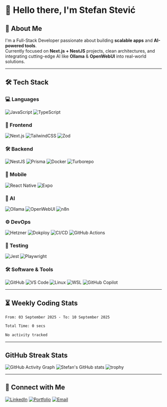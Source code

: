 # 👋 Hello there, I'm Stefan Stević

## 🚀 About Me
I'm a Full-Stack Developer passionate about building **scalable apps** and **AI-powered tools**.  
Currently focused on **Next.js + NestJS** projects, clean architectures, and integrating cutting-edge AI like **Ollama** & **OpenWebUI** into real-world solutions.

---

## 🛠 Tech Stack

### **💻 Languages**
![JavaScript](https://img.shields.io/badge/JavaScript-F7DF1E?style=for-the-badge&logo=javascript&logoColor=black)
![TypeScript](https://img.shields.io/badge/TypeScript-3178C6?style=for-the-badge&logo=typescript&logoColor=white)

### **🎨 Frontend**
![Next.js](https://img.shields.io/badge/Next.js-000000?style=for-the-badge&logo=nextdotjs&logoColor=white)
![TailwindCSS](https://img.shields.io/badge/TailwindCSS-06B6D4?style=for-the-badge&logo=tailwindcss&logoColor=white)
![Zod](https://img.shields.io/badge/Zod-3E67B1?style=for-the-badge&logo=zod&logoColor=white)

### **🛠 Backend**
![NestJS](https://img.shields.io/badge/NestJS-E0234E?style=for-the-badge&logo=nestjs&logoColor=white)
![Prisma](https://img.shields.io/badge/Prisma-2D3748?style=for-the-badge&logo=prisma&logoColor=white)
![Docker](https://img.shields.io/badge/Docker-2496ED?style=for-the-badge&logo=docker&logoColor=white)
![Turborepo](https://img.shields.io/badge/Turborepo-000000?style=for-the-badge&logo=turborepo&logoColor=white)

### **📱 Mobile**
![React Native](https://img.shields.io/badge/React%20Native-20232A?style=for-the-badge&logo=react&logoColor=61DAFB)
![Expo](https://img.shields.io/badge/Expo-000020?style=for-the-badge&logo=expo&logoColor=white)

### **🤖 AI**
![Ollama](https://img.shields.io/badge/Ollama-000000?style=for-the-badge&logo=ollama&logoColor=white)
![OpenWebUI](https://img.shields.io/badge/OpenWebUI-FF6F00?style=for-the-badge&logo=openai&logoColor=white)
![n8n](https://img.shields.io/badge/n8n-234165?style=for-the-badge&logo=n8n&logoColor=white)

### **⚙️ DevOps**
![Hetzner](https://img.shields.io/badge/Hetzner-D50C2D?style=for-the-badge&logo=hetzner&logoColor=white)
![Dokploy](https://img.shields.io/badge/Dokploy-0A66C2?style=for-the-badge&logo=docker&logoColor=white)
![CI/CD](https://img.shields.io/badge/CI%2FCD-000000?style=for-the-badge&logo=githubactions&logoColor=white)
![GitHub Actions](https://img.shields.io/badge/GitHub%20Actions-2088FF?style=for-the-badge&logo=githubactions&logoColor=white)

### **🧪 Testing**
![Jest](https://img.shields.io/badge/Jest-C21325?style=for-the-badge&logo=jest&logoColor=white)
![Playwright](https://img.shields.io/badge/Playwright-45ba4b?style=for-the-badge&logo=playwright&logoColor=white)


### **🛠 Software & Tools**
![GitHub](https://img.shields.io/badge/GitHub-181717?style=for-the-badge&logo=github&logoColor=white)
![VS Code](https://img.shields.io/badge/VS%20Code-007ACC?style=for-the-badge&logo=visualstudiocode&logoColor=white)
![Linux](https://img.shields.io/badge/Linux-FCC624?style=for-the-badge&logo=linux&logoColor=black)
![WSL](https://img.shields.io/badge/WSL-4D4D4D?style=for-the-badge&logo=linux&logoColor=white)
![GitHub Copilot](https://img.shields.io/badge/GitHub%20Copilot-000000?style=for-the-badge&logo=githubcopilot&logoColor=white)

---

## ⏳ Weekly Coding Stats
<!--START_SECTION:waka-->

```txt
From: 03 September 2025 - To: 10 September 2025

Total Time: 0 secs

No activity tracked
```

<!--END_SECTION:waka-->

---

## GitHub Streak Stats

![GitHub Activity Graph](https://github-readme-activity-graph.vercel.app/graph?username=Stefan94poz&theme=react-dark)
![Stefan's GitHub stats](https://github-readme-stats.vercel.app/api?username=Stefan94poz&show_icons=true&theme=radical)
![trophy](https://github-profile-trophy.vercel.app/?username=Stefan94poz&theme=onedark&title=MultiLanguage,Experience,Commits,Repositories&row=1)

---

## 🔗 Connect with Me
[![LinkedIn](https://img.shields.io/badge/LinkedIn-0A66C2?style=for-the-badge&logo=linkedin&logoColor=white)](https://www.linkedin.com/in/stefan-stevic-dev/)
[![Portfolio](https://img.shields.io/badge/Portfolio-FF7139?style=for-the-badge&logo=firefox&logoColor=white)](https://wingz.dev)
[![Email](https://img.shields.io/badge/Email-0078D4?style=for-the-badge&logo=microsoftoutlook&logoColor=white)](mailto:stefan.s.webdev@gmail.com)
